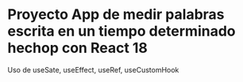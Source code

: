 # Proyecto App de medir palabras escrita en un tiempo determinado hechop con React 18

Uso de useSate, useEffect, useRef, useCustomHook
